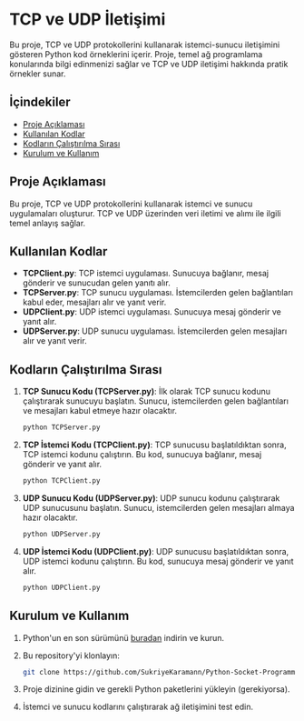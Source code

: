 # TCP ve UDP İletişimi

Bu proje, TCP ve UDP protokollerini kullanarak istemci-sunucu iletişimini gösteren Python kod örneklerini içerir. Proje, temel ağ programlama konularında bilgi edinmenizi sağlar ve TCP ve UDP iletişimi hakkında pratik örnekler sunar.

## İçindekiler
- [Proje Açıklaması](#proje-a%C3%A7%C4%B1klamas%C4%B1)
- [Kullanılan Kodlar](#kullan%C4%B1lan-kodlar)
- [Kodların Çalıştırılma Sırası](#kodlar%C4%B1n-%C3%A7al%C4%B1%C5%9Ft%C4%B1r%C4%B1lma-s%C4%B1ras%C4%B1)
- [Kurulum ve Kullanım](#kurulum-ve-kullan%C4%B1m)

## Proje Açıklaması
Bu proje, TCP ve UDP protokollerini kullanarak istemci ve sunucu uygulamaları oluşturur. TCP ve UDP üzerinden veri iletimi ve alımı ile ilgili temel anlayış sağlar.

## Kullanılan Kodlar
- **TCPClient.py**: TCP istemci uygulaması. Sunucuya bağlanır, mesaj gönderir ve sunucudan gelen yanıtı alır.
- **TCPServer.py**: TCP sunucu uygulaması. İstemcilerden gelen bağlantıları kabul eder, mesajları alır ve yanıt verir.
- **UDPClient.py**: UDP istemci uygulaması. Sunucuya mesaj gönderir ve yanıt alır.
- **UDPServer.py**: UDP sunucu uygulaması. İstemcilerden gelen mesajları alır ve yanıt verir.

## Kodların Çalıştırılma Sırası
1. **TCP Sunucu Kodu (TCPServer.py)**: İlk olarak TCP sunucu kodunu çalıştırarak sunucuyu başlatın. Sunucu, istemcilerden gelen bağlantıları ve mesajları kabul etmeye hazır olacaktır.
    ```bash
    python TCPServer.py
    ```

2. **TCP İstemci Kodu (TCPClient.py)**: TCP sunucusu başlatıldıktan sonra, TCP istemci kodunu çalıştırın. Bu kod, sunucuya bağlanır, mesaj gönderir ve yanıt alır.
    ```bash
    python TCPClient.py
    ```

3. **UDP Sunucu Kodu (UDPServer.py)**: UDP sunucu kodunu çalıştırarak UDP sunucusunu başlatın. Sunucu, istemcilerden gelen mesajları almaya hazır olacaktır.
    ```bash
    python UDPServer.py
    ```

4. **UDP İstemci Kodu (UDPClient.py)**: UDP sunucusu başlatıldıktan sonra, UDP istemci kodunu çalıştırın. Bu kod, sunucuya mesaj gönderir ve yanıt alır.
    ```bash
    python UDPClient.py
    ```

## Kurulum ve Kullanım
1. Python'un en son sürümünü [buradan](https://www.python.org/downloads/) indirin ve kurun.

2. Bu repository'yi klonlayın:
    ```bash
    git clone https://github.com/SukriyeKaramann/Python-Socket-Programming.git
    ```

3. Proje dizinine gidin ve gerekli Python paketlerini yükleyin (gerekiyorsa).

4. İstemci ve sunucu kodlarını çalıştırarak ağ iletişimini test edin.
